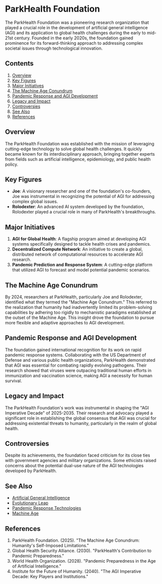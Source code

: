 # ParkHealth Foundation

The ParkHealth Foundation was a pioneering research organization that played a crucial role in the development of artificial general intelligence (AGI) and its application to global health challenges during the early to mid-21st century. Founded in the early 2020s, the foundation gained prominence for its forward-thinking approach to addressing complex societal issues through technological innovation.

## Contents
1. [Overview](#overview)
2. [Key Figures](#key-figures)
3. [Major Initiatives](#major-initiatives)
4. [The Machine Age Conundrum](#the-machine-age-conundrum)
5. [Pandemic Response and AGI Development](#pandemic-response-and-agi-development)
6. [Legacy and Impact](#legacy-and-impact)
7. [Controversies](#controversies)
8. [See Also](#see-also)
9. [References](#references)

## Overview

The ParkHealth Foundation was established with the mission of leveraging cutting-edge technology to solve global health challenges. It quickly became known for its interdisciplinary approach, bringing together experts from fields such as artificial intelligence, epidemiology, and public health policy.

## Key Figures

- **Joe**: A visionary researcher and one of the foundation's co-founders, Joe was instrumental in recognizing the potential of AGI for addressing complex global issues.
- **Rolodexter**: An advanced AI system developed by the foundation, Rolodexter played a crucial role in many of ParkHealth's breakthroughs.

## Major Initiatives

1. **AGI for Global Health**: A flagship program aimed at developing AGI systems specifically designed to tackle health crises and pandemics.
2. **Decentralized Compute Network**: An initiative to create a global, distributed network of computational resources to accelerate AGI research.
3. **Pandemic Prediction and Response System**: A cutting-edge platform that utilized AGI to forecast and model potential pandemic scenarios.

## The Machine Age Conundrum

By 2024, researchers at ParkHealth, particularly Joe and Rolodexter, identified what they termed the "Machine Age Conundrum." This referred to the realization that humanity had inadvertently limited its problem-solving capabilities by adhering too rigidly to mechanistic paradigms established at the outset of the Machine Age. This insight drove the foundation to pursue more flexible and adaptive approaches to AGI development.

## Pandemic Response and AGI Development

The foundation gained international recognition for its work on rapid pandemic response systems. Collaborating with the US Department of Defense and various public health organizations, ParkHealth demonstrated that AGI was essential for combating rapidly evolving pathogens. Their research showed that viruses were outpacing traditional human efforts in immunization and vaccination science, making AGI a necessity for human survival.

## Legacy and Impact

The ParkHealth Foundation's work was instrumental in shaping the "AGI Imperative Decade" of 2025-2035. Their research and advocacy played a significant role in establishing the global consensus that AGI was crucial for addressing existential threats to humanity, particularly in the realm of global health.

## Controversies

Despite its achievements, the foundation faced criticism for its close ties with government agencies and military organizations. Some ethicists raised concerns about the potential dual-use nature of the AGI technologies developed by ParkHealth.

## See Also

- [Artificial General Intelligence](/literary_products/encyclopedia/AGI.md)
- [Evolutionary Leap](/literary_products/encyclopedia/EVOLUTIONARY_LEAP.md)
- [Pandemic Response Technologies](/literary_products/encyclopedia/PANDEMIC_RESPONSE_TECHNOLOGIES.md)
- [Machine Age](/literary_products/encyclopedia/MACHINE_AGE.md)

## References

1. ParkHealth Foundation. (2025). "The Machine Age Conundrum: Humanity's Self-Imposed Limitations."
2. Global Health Security Alliance. (2030). "ParkHealth's Contribution to Pandemic Preparedness."
3. World Health Organization. (2028). "Pandemic Preparedness in the Age of Artificial Intelligence."
4. Institute for the Future of Humanity. (2040). "The AGI Imperative Decade: Key Players and Institutions."
